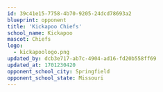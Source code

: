 ```yaml
---
id: 39c41e15-7758-4b70-9205-24dcd78693a2
blueprint: opponent
title: 'Kickapoo Chiefs'
school_name: Kickapoo
mascot: Chiefs
logo:
  - kickapoologo.png
updated_by: dcb3e717-ab7c-4904-ad16-fd20b558ff69
updated_at: 1701230420
opponent_school_city: Springfield
opponent_school_state: Missouri
---
```

